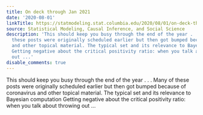 ```yaml
---
title: On deck through Jan 2021
date: '2020-08-01'
linkTitle: https://statmodeling.stat.columbia.edu/2020/08/01/on-deck-through-jan-2021/
source: Statistical Modeling, Causal Inference, and Social Science
description: 'This should keep you busy through the end of the year . . . Many of
  these posts were originally scheduled earlier but then got bumped because of coronavirus
  and other topical material. The typical set and its relevance to Bayesian computation
  Getting negative about the critical positivity ratio: when you talk about throwing
  out ...'
disable_comments: true
---
```

This should keep you busy through the end of the year . . . Many of these posts were originally scheduled earlier but then got bumped because of coronavirus and other topical material. The typical set and its relevance to Bayesian computation Getting negative about the critical positivity ratio: when you talk about throwing out ...